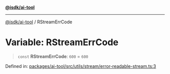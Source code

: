 [**@isdk/ai-tool**](../README.md)

***

[@isdk/ai-tool](../globals.md) / RStreamErrCode

# Variable: RStreamErrCode

> `const` **RStreamErrCode**: `600` = `600`

Defined in: [packages/ai-tool/src/utils/stream/error-readable-stream.ts:3](https://github.com/isdk/ai-tool.js/blob/c084189f913fb955b91b492de68bd07ce78f8c82/src/utils/stream/error-readable-stream.ts#L3)
